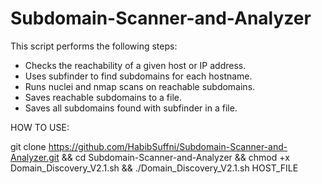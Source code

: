 # Subdomain-Scanner-and-Analyzer

This script performs the following steps:
- Checks the reachability of a given host or IP address.
- Uses subfinder to find subdomains for each hostname.
- Runs nuclei and nmap scans on reachable subdomains.
- Saves reachable subdomains to a file.
- Saves all subdomains found with subfinder in a file.

HOW TO USE:

git clone https://github.com/HabibSuffni/Subdomain-Scanner-and-Analyzer.git &&
cd Subdomain-Scanner-and-Analyzer &&
chmod +x Domain_Discovery_V2.1.sh &&
./Domain_Discovery_V2.1.sh HOST_FILE

